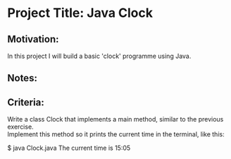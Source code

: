 # Project Title:  Java Clock

## Motivation: 
In this project I will build a basic 'clock' programme using Java. <br />

## Notes:

## Criteria:
Write a class Clock that implements a main method, similar to the previous exercise.<br />
Implement this method so it prints the current time in the terminal, like this:<br />

$ java Clock.java 
The current time is 15:05 